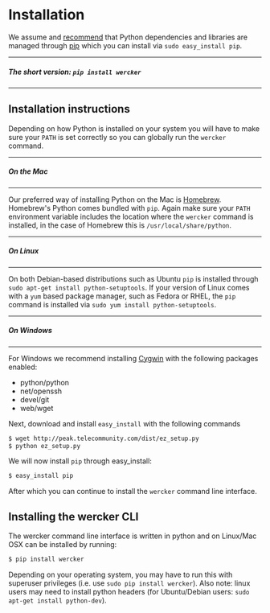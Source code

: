 # Installation
We assume and [recommend](http://www.pip-installer.org/en/latest/other-tools.html#pip-compared-to-easy-install) that Python dependencies and libraries are managed through [pip](http://www.pip-installer.org/en/latest/) which you can install via `sudo easy_install pip`.

****
##### The short version: `pip install wercker`
****

## Installation instructions

Depending on how Python is installed on your system you will have to make sure your `PATH` is set correctly so you can globally run the `wercker` command.

****
##### On the Mac
****
Our preferred way of installing Python on the Mac is [Homebrew](https://github.com/mxcl/homebrew/wiki/Homebrew-and-Python). Homebrew's Python comes bundled with `pip`. Again make sure your `PATH` environment variable includes the location where the `wercker` command is installed, in the case of Homebrew this is `/usr/local/share/python`.

****
##### On Linux
****
On both Debian-based distributions such as Ubuntu `pip` is installed through `sudo apt-get install python-setuptools`. If your version of Linux comes with a `yum` based package manager, such as Fedora or RHEL, the `pip` command is installed via `sudo yum install python-setuptools`.

****
##### On Windows
****

For Windows we recommend installing [Cygwin](http://www.cygwin.com/) with the following packages enabled:

* python/python
* net/openssh
* devel/git
* web/wget

Next, download and install `easy_install` with the following commands
```bash
$ wget http://peak.telecommunity.com/dist/ez_setup.py
$ python ez_setup.py
```

We will now install `pip` through easy_install:

```bash
$ easy_install pip
```

After which you can continue to install the `wercker` command line interface.

## Installing the wercker CLI

The wercker command line interface is written in python and on Linux/Mac OSX can be installed by running:

```bash
$ pip install wercker
```

Depending on your operating system, you may have to run this with superuser privileges (i.e. use `sudo pip install wercker`). Also note:
linux users may need to install python headers (for Ubuntu/Debian users: `sudo apt-get install python-dev`).
